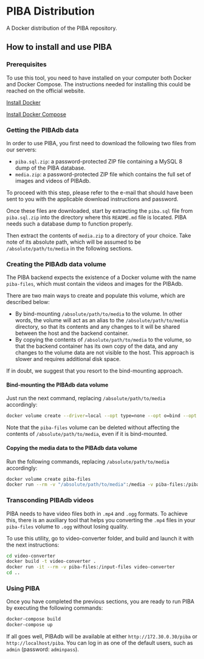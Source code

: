 **PIBA Distribution**
=====================

A Docker distribution of the PIBA repository.

## **How to install and use PIBA**

### **Prerequisites**

To use this tool, you need to have installed on your computer both Docker and Docker Compose. The instructions needed for installing this could be reached on the official website.

[Install Docker](https://docs.docker.com/engine/install/ubuntu/)

[Install Docker Compose](https://docs.docker.com/compose/install/)

### **Getting the PIBAdb data**

In order to use PIBA, you first need to download the following two files from our servers:

- `piba.sql.zip`: a password-protected ZIP file containing a MySQL 8 dump of the PIBA database.
- `media.zip`: a password-protected ZIP file which contains the full set of images and videos of PIBAdb.

To proceed with this step, please refer to the e-mail that should have been sent to you with the applicable download instructions and password.

Once these files are downloaded, start by extracting the `piba.sql` file from `piba.sql.zip` into the directory where this `README.md` file is located. PIBA needs such a database dump to function properly.

Then extract the contents of `media.zip` to a directory of your choice. Take note of its absolute path, which will be assumed to be `/absolute/path/to/media` in the following sections.

### **Creating the PIBAdb data volume**

The PIBA backend expects the existence of a Docker volume with the name `piba-files`, which must contain the videos and images for the PIBAdb.

There are two main ways to create and populate this volume, which are described below:

- By bind-mounting `/absolute/path/to/media` to the volume. In other words, the volume will act as an alias to the `/absolute/path/to/media` directory, so that its contents and any changes to it will be shared between the host and the backend container.
- By copying the contents of `/absolute/path/to/media` to the volume, so that the backend container has its own copy of the data, and any changes to the volume data are not visible to the host. This approach is slower and requires additional disk space.

If in doubt, we suggest that you resort to the bind-mounting approach.

#### **Bind-mounting the PIBAdb data volume**

Just run the next command, replacing `/absolute/path/to/media` accordingly:

```bash
docker volume create --driver=local --opt type=none --opt o=bind --opt device="/absolute/path/to/media" piba-files
```

Note that the `piba-files` volume can be deleted without affecting the contents of `/absolute/path/to/media`, even if it is bind-mounted.

#### **Copying the media data to the PIBAdb data volume**

Run the following commands, replacing `/absolute/path/to/media` accordingly:

```bash
docker volume create piba-files
docker run --rm -v "/absolute/path/to/media":/media -v piba-files:/piba-files -w /media alpine /bin/sh -c 'cp * /piba-files'
```

### **Transconding PIBAdb videos**

PIBA needs to have video files both in `.mp4` and `.ogg` formats. To achieve this, there is an auxiliary tool that helps you converting the `.mp4` files in your `piba-files` volume to `.ogg` without losing quality.

To use this utility, go to video-converter folder, and build and launch it with the next instructions:

```bash
cd video-converter
docker build -t video-converter .
docker run -it --rm -v piba-files:/input-files video-converter
cd ..
```

### **Using PIBA**

Once you have completed the previous sections, you are ready to run PIBA by executing the following commands:

```bash
docker-compose build
docker-compose up
```

If all goes well, PIBAdb will be available at either `http://172.30.0.30/piba` or `http://localhost/piba`. You can log in as one of the default users, such as `admin` (password: `adminpass`).

